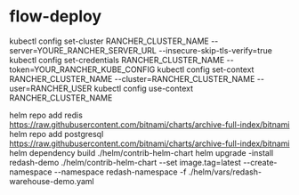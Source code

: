 # flow-deploy

kubectl config set-cluster RANCHER_CLUSTER_NAME --server=YOURE_RANCHER_SERVER_URL --insecure-skip-tls-verify=true
kubectl config set-credentials RANCHER_CLUSTER_NAME --token=YOUR_RANCHER_KUBE_CONFIG
kubectl config set-context RANCHER_CLUSTER_NAME --cluster=RANCHER_CLUSTER_NAME --user=RANCHER_USER
kubectl config use-context RANCHER_CLUSTER_NAME

helm repo add redis https://raw.githubusercontent.com/bitnami/charts/archive-full-index/bitnami
helm repo add postgresql https://raw.githubusercontent.com/bitnami/charts/archive-full-index/bitnami
helm dependency build ./helm/contrib-helm-chart
helm upgrade -install redash-demo ./helm/contrib-helm-chart --set image.tag=latest --create-namespace --namespace redash-namespace -f ./helm/vars/redash-warehouse-demo.yaml